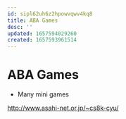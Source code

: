 ```yaml
---
id: sipl62uh6z2hpowvqwv4kq8
title: ABA Games
desc: ''
updated: 1657594029260
created: 1657593961514
---
```

# ABA Games

- Many mini games

http://www.asahi-net.or.jp/~cs8k-cyu/
